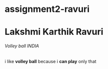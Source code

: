 # assignment2-ravuri
# Lakshmi Karthik Ravuri 
###### Volley ball INDIA

i like **volley ball** because i **can play** only that


